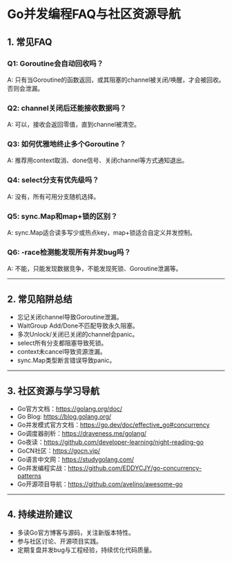 # Go并发编程FAQ与社区资源导航

## 1. 常见FAQ

### Q1: Goroutine会自动回收吗？

A: 只有当Goroutine的函数返回，或其阻塞的channel被关闭/唤醒，才会被回收。否则会泄漏。

### Q2: channel关闭后还能接收数据吗？

A: 可以，接收会返回零值，直到channel被清空。

### Q3: 如何优雅地终止多个Goroutine？

A: 推荐用context取消、done信号、关闭channel等方式通知退出。

### Q4: select分支有优先级吗？

A: 没有，所有可用分支随机选择。

### Q5: sync.Map和map+锁的区别？

A: sync.Map适合读多写少或热点key，map+锁适合自定义并发控制。

### Q6: -race检测能发现所有并发bug吗？

A: 不能，只能发现数据竞争，不能发现死锁、Goroutine泄漏等。

---

## 2. 常见陷阱总结

- 忘记关闭channel导致Goroutine泄漏。
- WaitGroup Add/Done不匹配导致永久阻塞。
- 多次Unlock/关闭已关闭的channel会panic。
- select所有分支都阻塞导致死锁。
- context未cancel导致资源泄漏。
- sync.Map类型断言错误导致panic。

---

## 3. 社区资源与学习导航

- Go官方文档：<https://golang.org/doc/>
- Go Blog: <https://blog.golang.org/>
- Go并发模式官方文档：<https://go.dev/doc/effective_go#concurrency>
- Go调度器剖析：<https://draveness.me/golang/>
- Go夜读：<https://github.com/developer-learning/night-reading-go>
- GoCN社区：<https://gocn.vip/>
- Go语言中文网：<https://studygolang.com/>
- Go并发编程实战：<https://github.com/EDDYCJY/go-concurrency-patterns>
- Go开源项目导航：<https://github.com/avelino/awesome-go>

---

## 4. 持续进阶建议

- 多读Go官方博客与源码，关注新版本特性。
- 参与社区讨论、开源项目实践。
- 定期复盘并发bug与工程经验，持续优化代码质量。
